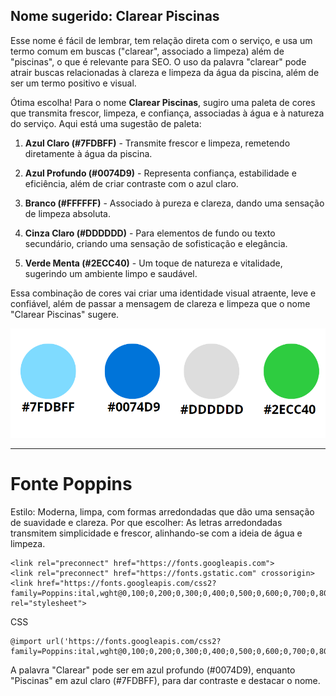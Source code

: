 ## Nome sugerido: Clarear Piscinas

Esse nome é fácil de lembrar, tem relação direta com o serviço, e usa um termo comum em buscas ("clarear", associado a limpeza) além de "piscinas", o que é relevante para SEO. 
O uso da palavra "clarear" pode atrair buscas relacionadas à clareza e limpeza da água da piscina, além de ser um termo positivo e visual.


Ótima escolha! Para o nome **Clarear Piscinas**, sugiro uma paleta de cores que transmita frescor, limpeza, e confiança, associadas à água e à natureza do serviço. Aqui está uma sugestão de paleta:

1. **Azul Claro (#7FDBFF)** - Transmite frescor e limpeza, remetendo diretamente à água da piscina.
   
2. **Azul Profundo (#0074D9)** - Representa confiança, estabilidade e eficiência, além de criar contraste com o azul claro.

3. **Branco (#FFFFFF)** - Associado à pureza e clareza, dando uma sensação de limpeza absoluta.

4. **Cinza Claro (#DDDDDD)** - Para elementos de fundo ou texto secundário, criando uma sensação de sofisticação e elegância.

5. **Verde Menta (#2ECC40)** - Um toque de natureza e vitalidade, sugerindo um ambiente limpo e saudável.

Essa combinação de cores vai criar uma identidade visual atraente, leve e confiável, além de passar a mensagem de clareza e limpeza que o nome "Clarear Piscinas" sugere.

![alt text](image.png)

---
# Fonte Poppins 

Estilo: Moderna, limpa, com formas arredondadas que dão uma sensação de suavidade e clareza.
Por que escolher: As letras arredondadas transmitem simplicidade e frescor, alinhando-se com a ideia de água e limpeza.

```
<link rel="preconnect" href="https://fonts.googleapis.com">
<link rel="preconnect" href="https://fonts.gstatic.com" crossorigin>
<link href="https://fonts.googleapis.com/css2?family=Poppins:ital,wght@0,100;0,200;0,300;0,400;0,500;0,600;0,700;0,800;0,900;1,100;1,200;1,300;1,400;1,500;1,600;1,700;1,800;1,900&display=swap" rel="stylesheet">
```

CSS
```Google Fonts
@import url('https://fonts.googleapis.com/css2?family=Poppins:ital,wght@0,100;0,200;0,300;0,400;0,500;0,600;0,700;0,800;0,900;1,100;1,200;1,300;1,400;1,500;1,600;1,700;1,800;1,900&display=swap');
```

A palavra "Clarear" pode ser em azul profundo (#0074D9), enquanto "Piscinas" em azul claro (#7FDBFF), para dar contraste e destacar o nome.
